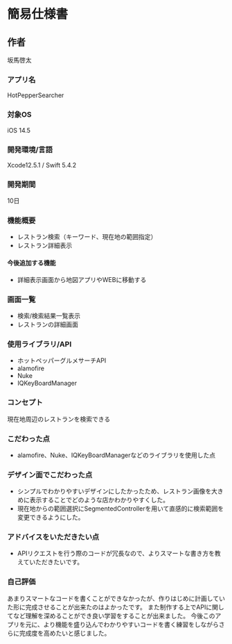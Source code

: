# 簡易仕様書

## 作者
坂馬啓太

### アプリ名
HotPepperSearcher

### 対象OS
iOS 14.5

### 開発環境/言語
Xcode12.5.1 / Swift 5.4.2

### 開発期間
10日

### 機能概要
- レストラン検索（キーワード、現在地の範囲指定）
- レストラン詳細表示
#### 今後追加する機能
- 詳細表示画面から地図アプリやWEBに移動する

### 画面一覧
- 検索/検索結果一覧表示
- レストランの詳細画面

### 使用ライブラリ/API
- ホットペッパーグルメサーチAPI 
- alamofire
- Nuke
- IQKeyBoardManager

### コンセプト
現在地周辺のレストランを検索できる

### こだわった点
- alamofire、Nuke、IQKeyBoardManagerなどのライブラリを使用した点

### デザイン面でこだわった点
- シンプルでわかりやすいデザインにしたかったため、レストラン画像を大きめに表示することでどのような店かわかりやすくした。
- 現在地からの範囲選択にSegmentedControllerを用いて直感的に検索範囲を変更できるようにした。

### アドバイスをいただきたい点
- APIリクエストを行う際のコードが冗長なので、よりスマートな書き方を教えていただきたいです。

### 自己評価
あまりスマートなコードを書くことができなかったが、作りはじめに計画していた形に完成させることが出来たのはよかったです。
また制作する上でAPIに関してなど理解を深めることができ良い学習をすることが出来ました。
今後このアプリを元に、より機能を盛り込んでわかりやすいコードを書く練習をしながらさらに完成度を高めたいと感じました。


